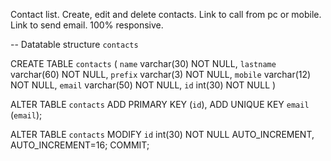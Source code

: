 Contact list. 
Create, edit and delete contacts.
Link to call from pc or mobile.
Link to send email.
100% responsive.


-- Datatable structure `contacts`

CREATE TABLE `contacts` (
  `name` varchar(30) NOT NULL,
  `lastname` varchar(60) NOT NULL,
  `prefix` varchar(3) NOT NULL,
  `mobile` varchar(12) NOT NULL,
  `email` varchar(50) NOT NULL,
  `id` int(30) NOT NULL
)

ALTER TABLE `contacts`
  ADD PRIMARY KEY (`id`),
  ADD UNIQUE KEY `email` (`email`);

ALTER TABLE `contacts`
  MODIFY `id` int(30) NOT NULL AUTO_INCREMENT, AUTO_INCREMENT=16;
COMMIT;



